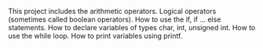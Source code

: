 This project includes  the arithmetic operators. 
Logical operators (sometimes called boolean operators). 
How to use the if, if ... else statements. 
How to declare variables of types char, int, unsigned int. 
How to use the while loop. 
How to print variables using printf.  
